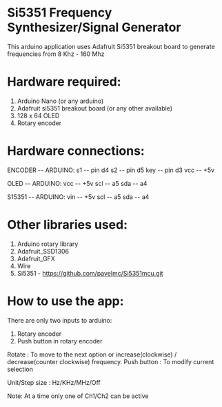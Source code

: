 # Si5351 Frequency Synthesizer/Signal Generator

This arduino application uses Adafruit Si5351 breakout board to generate frequencies from 8 Khz - 160 Mhz

# Hardware required:
1. Arduino Nano (or any arduino)
2. Adafruit si5351 breakout board (or any other available)
3. 128 x 64 OLED
4. Rotary encoder

# Hardware connections:
ENCODER -- ARDUINO:
     s1 -- pin d4
     s2 -- pin d5
    key -- pin d3
    vcc -- +5v
   
   OLED -- ARDUINO:
    vcc -- +5v
    scl -- a5
    sda -- a4
 
 S15351 -- ARDUINO:
    vin -- +5v
    scl -- a5
    sda -- a4
 
# Other libraries used:
1. Arduino rotary library
2. Adafruit_SSD1306
3. Adafruit_GFX
4. Wire
5. Si5351 - https://github.com/pavelmc/Si5351mcu.git

# How to use the app:
There are only two inputs to arduino:
1. Rotary encoder
2. Push button in rotary encoder

Rotate      : To move to the next option or increase(clockwise) / decrease(counter clockwise) frequency.
Push button : To modify current selection

Unit/Step size : Hz/KHz/MHz/Off

Note: At a time only one of Ch1/Ch2 can be active
